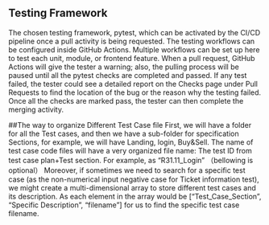 ## Testing Framework
The chosen testing framework, pytest, which can be activated by the CI/CD pipeline once a pull activity is being requested. The testing workflows can be configured inside GitHub Actions. Multiple workflows can be set up here to test each unit, module, or frontend feature. When a pull request, GitHub Actions will give the tester a warning; also, the pulling process will be paused until all the pytest checks are completed and passed. If any test failed, the tester could see a detailed report on the Checks page under Pull Requests to find the location of the bug or the reason why the testing failed. Once all the checks are marked pass, the tester can then complete the merging activity.

##The way to organize Different Test Case file
First, we will have a folder for all the Test cases, and then we have a sub-folder for specification Sections, for example, we will have Landing, login, Buy&Sell.
The name of test case code files will have a very organized file name: The test ID from test case plan+Test section. For example, as “R31.11_Login”
（bellowing is optional）
Moreover, if sometimes we need to search for a specific test case (as the non-numerical input negative case for Ticket information test), we might create a multi-dimensional array to store different test cases and its description. As each element in the array would be [“Test_Case_Section”, “Specific Description”, “filename”] for us to find the specific test case filename.
